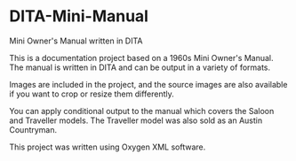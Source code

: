 DITA-Mini-Manual
================

Mini Owner's Manual written in DITA

This is a documentation project based on a 1960s Mini Owner's Manual. The manual is written in DITA and can be output in a variety of formats.

Images are included in the project, and the source images are also available if you want to crop or resize them differently.

You can apply conditional output to the manual which covers the Saloon and Traveller models. The Traveller model was also sold as an Austin Countryman.

This project was written using Oxygen XML software.

